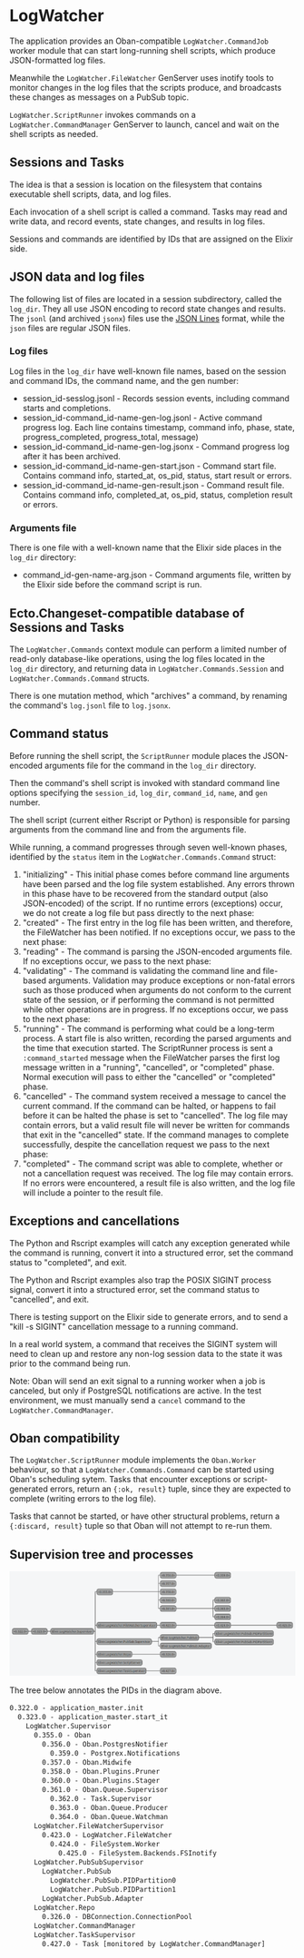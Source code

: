 # LogWatcher

The application provides an Oban-compatible `LogWatcher.CommandJob` worker
module that can start long-running shell scripts, which produce JSON-formatted
log files.

Meanwhile the `LogWatcher.FileWatcher` GenServer uses inotify tools to monitor
changes in the log files that the scripts produce, and broadcasts these changes
as messages on a PubSub topic.

`LogWatcher.ScriptRunner` invokes commands on a `LogWatcher.CommandManager`
GenServer to launch, cancel and wait on the shell scripts as needed.


## Sessions and Tasks

The idea is that a session is location on the filesystem that
contains executable shell scripts, data, and log files.

Each invocation of a shell script is called a command. Tasks may
read and write data, and record events, state changes, and
results in log files.

Sessions and commands are identified by IDs that are assigned on the
Elixir side.


## JSON data and log files

The following list of files are located in a session subdirectory,
called the `log_dir`. They all use JSON encoding to record
state changes and results. The `jsonl` (and archived `jsonx`) files use
the [JSON Lines](https://jsonlines.org/) format, while the `json`
files are regular JSON files.


### Log files

Log files in the `log_dir` have well-known file names,
based on the session and command IDs, the command name, and the gen
number:

* session_id-sesslog.jsonl - Records session events, including command starts
  and completions.
* session_id-command_id-name-gen-log.jsonl - Active command progress log.
  Each line contains timestamp, command info, phase, state, progress_completed,
  progress_total, message)
* session_id-command_id-name-gen-log.jsonx - Command progress log after it
  has been archived.
* session_id-command_id-name-gen-start.json - Command start file. Contains
  command info, started_at, os_pid, status, start result or errors.
* session_id-command_id-name-gen-result.json - Command result file. Contains
  command info, completed_at, os_pid, status, completion result or errors.


### Arguments file

There is one file with a well-known name that the Elixir side
places in the `log_dir` directory:

* command_id-gen-name-arg.json - Command arguments file, written by
  the Elixir side before the command script is run.


## Ecto.Changeset-compatible database of Sessions and Tasks

The `LogWatcher.Commands` context module can perform a limited number
of read-only database-like operations, using the log files located in
the `log_dir` directory, and returning data in
`LogWatcher.Commands.Session` and `LogWatcher.Commands.Command` structs.

There is one mutation method, which "archives" a command, by renaming the
command's `log.jsonl` file to `log.jsonx`.


## Command status

Before running the shell script, the `ScriptRunner` module places the
JSON-encoded arguments file for the command in the `log_dir`
directory.

Then the command's shell script is invoked with standard command line
options specifying the `session_id`, `log_dir`, `command_id`,
`name`, and `gen` number.

The shell script (current either Rscript or Python) is responsible for
parsing arguments from the command line and from the arguments file.

While running, a command progresses through seven well-known phases,
identified by the `status` item in the `LogWatcher.Commands.Command` struct:

1. "initializing" - This initial phase comes before command line arguments
  have been parsed and the log file system established. Any errors thrown
  in this phase have to be recovered from the standard output
  (also JSON-encoded) of the script. If no runtime errors (exceptions)
  occur, we do not create a log file but pass directly to the next phase:
2. "created" - The first entry in the log file has been written, and
  therefore, the FileWatcher has been notified. If no exceptions
  occur, we pass to the next phase:
3. "reading" - The command is parsing the JSON-encoded arguments file.
  If no exceptions occur, we pass to the next phase:
4. "validating" - The command is validating the command line and file-based
  arguments. Validation may produce exceptions or non-fatal errors
  such as those produced when arguments do not conform to the
  current state of the session, or if performing the command is not
  permitted while other operations are in progress.
  If no exceptions occur, we pass to the next phase:
5. "running" - The command is performing what could be a long-term
  process. A start file is also written, recording the parsed
  arguments and the time that execution started. The ScriptRunner
  process is sent a `:command_started` message when the FileWatcher
  parses the first log message written in a "running", "cancelled",
  or "completed" phase. Normal execution will pass to either the
  "cancelled" or "completed" phase.
6. "cancelled" - The command system received a message to cancel
  the current command.  If the command can be halted, or happens to
  fail before it can be halted the phase is set to "cancelled".
  The log file may contain errors, but a valid result file will
  never be written for commands that exit in the "cancelled" state.
  If the command manages to complete successfully, despite the
  cancellation request we pass to the next phase:
7. "completed" - The command script was able to complete, whether
  or not a cancellation request was received. The log file may
  contain errors. If no errors were encountered, a result file is
  also written, and the log file will include a pointer
  to the result file.


## Exceptions and cancellations

The Python and Rscript examples will catch any exception
generated while the command is running, convert it into
a structured error, set the command status to "completed",
and exit.

The Python and Rscript examples also trap the POSIX SIGINT
process signal, convert it into a structured error,
set the command status to "cancelled", and exit.

There is testing support on the Elixir side to generate
errors, and to send a "kill -s SIGINT" cancellation message
to a running command.

In a real world system, a command that receives the SIGINT
system will need to clean up and restore any non-log
session data to the state it was prior to the command being
run.

Note: Oban will send an exit signal to a running worker when
a job is canceled, but only if PostgreSQL notifications are
active. In the test environment, we must manually send a
`cancel` command to the `LogWatcher.CommandManager`.


## Oban compatibility

The `LogWatcher.ScriptRunner` module implements the `Oban.Worker`
behaviour, so that a `LogWatcher.Commands.Command` can be
started using Oban's scheduling sytem. Tasks that
encounter exceptions or script-generated errors, return an
`{:ok, result}` tuple, since they are expected to complete
(writing errors to the log file).

Tasks that cannot be started, or have other structural
problems, return a `{:discard, result}` tuple
so that Oban will not attempt to re-run them.

## Supervision tree and processes

![log_watcher_tree.png](log_watcher_tree.png)

The tree below annotates the PIDs in the diagram above.

```
0.322.0 - application_master.init
  0.323.0 - application_master.start_it
    LogWatcher.Supervisor
      0.355.0 - Oban
        0.356.0 - Oban.PostgresNotifier
          0.359.0 - Postgrex.Notifications
        0.357.0 - Oban.Midwife
        0.358.0 - Oban.Plugins.Pruner
        0.360.0 - Oban.Plugins.Stager
        0.361.0 - Oban.Queue.Supervisor
          0.362.0 - Task.Supervisor
          0.363.0 - Oban.Queue.Producer
          0.364.0 - Oban.Queue.Watchman
      LogWatcher.FileWatcherSupervisor
        0.423.0 - LogWatcher.FileWatcher
          0.424.0 - FileSystem.Worker
            0.425.0 - FileSystem.Backends.FSInotify
      LogWatcher.PubSubSupervisor
        LogWatcher.PubSub
          LogWatcher.PubSub.PIDPartition0
          LogWatcher.PubSub.PIDPartition1
        LogWatcher.PubSub.Adapter
      LogWatcher.Repo
        0.326.0 - DBConnection.ConnectionPool
      LogWatcher.CommandManager
      LogWatcher.TaskSupervisor
        0.427.0 - Task [monitored by LogWatcher.CommandManager]
```